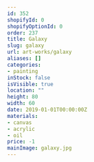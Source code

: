 ```yaml
---
id: 352
shopifyId: 0
shopifyOptionId: 0
order: 237
title: Galaxy
slug: galaxy
url: art-works/galaxy
aliases: []
categories:
- painting
inStock: false
isVisible: true
location: ""
height: 80
width: 60
date: 2019-01-01T00:00:00Z
materials:
- canvas
- acrylic
- oil
price: -1
mainImage: galaxy.jpg
---
```

